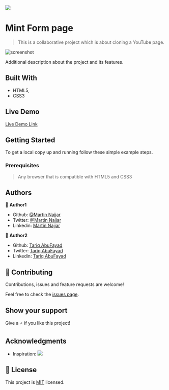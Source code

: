 ![](https://img.shields.io/badge/Microverse-blueviolet)

# Mint Form page

> This is a collaborative project which is about cloning a YouTube page.

![screenshot](./app_screenshot.jpg)

Additional description about the project and its features.

## Built With

- HTML5,
- CSS3

## Live Demo

[Live Demo Link]()

## Getting Started

To get a local copy up and running follow these simple example steps.

### Prerequisites

> Any browser that is compatible with HTML5 and CSS3

## Authors

👤 **Author1**

- Github: [@Martin Najjar](https://github.com/martinnajjar12)
- Twitter: [@Martin Najjar](https://twitter.com/martin_najjar)
- Linkedin: [Martin Najjar](https://www.linkedin.com/in/martin-najjar-174948198/)

👤 **Author2**

- Github: [Tariq AbuFayad](https://github.com/tariqabufayad)
- Twitter: [Tariq AbuFayad](https://twitter.com/tareqabufayad)
- Linkedin: [Tariq AbuFayad](https://www.linkedin.com/in/tariq-ij-abufayad/)

## 🤝 Contributing

Contributions, issues and feature requests are welcome!

Feel free to check the [issues page](issues/).

## Show your support

Give a ⭐️ if you like this project!

## Acknowledgments

- Inspiration: ![](https://img.shields.io/badge/Microverse-blueviolet)

## 📝 License

This project is [MIT](lic.url) licensed.

